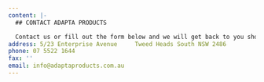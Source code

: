 ```yaml
---
content: |-
  ## CONTACT ADAPTA PRODUCTS

  Contact us or fill out the form below and we will get back to you shortly.
address: 5/23 Enterprise Avenue     Tweed Heads South NSW 2486
phone: 07 5522 1644
fax: ''
email: info@adaptaproducts.com.au
---
```


